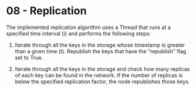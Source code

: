 # 08 - Replication

The implemented replication algorithm uses a Thread that runs at a specified time interval (i) and performs the following steps:

1. Iterate through all the keys in the storage whose timestamp is greater than a given time (t). Republish the keys that have the "republish" flag set to True.

2. Iterate through all the keys in the storage and check how many replicas of each key can be found in the network. If the number of replicas is below the specified replication factor, the node republishes those keys.
